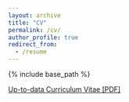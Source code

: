 ```yaml
---
layout: archive
title: "CV"
permalink: /cv/
author_profile: true
redirect_from:
  - /resume
---
```


{% include base_path %}

[Up-to-data Curriculum Vitae [PDF]](http://lantaoyu.github.io/files/yijun_cv.pdf)
